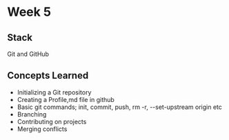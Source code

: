 # Week 5

## Stack

Git and GitHub

## Concepts Learned

- Initializing a Git repository
- Creating a Profile,md file in github
- Basic git commands; init, commit, push, rm -r, --set-upstream origin etc
- Branching
- Contributing on projects
- Merging conflicts
